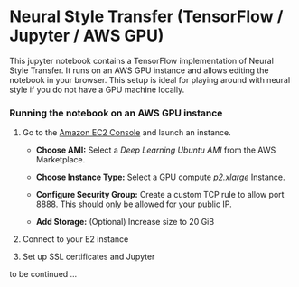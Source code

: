 # Neural Style Transfer  (TensorFlow / Jupyter / AWS GPU) 

This jupyter notebook contains a TensorFlow implementation of Neural Style Transfer. It runs on an AWS GPU instance and allows editing the notebook in your browser. This setup is ideal for playing around with neural style if you do not have a GPU machine locally. 

### Running the notebook on an AWS GPU instance

1. Go to the [Amazon EC2 Console](https://console.aws.amazon.com/ec2/v2/) and launch an instance.

   * **Choose AMI:** Select a *Deep Learning Ubuntu AMI* from the AWS Marketplace.
   
   * **Choose Instance Type:** Select a GPU compute *p2.xlarge* Instance.
      
   * **Configure Security Group:** Create a custom TCP rule to allow port 8888. This should only be allowed for your public IP. 
   
   * **Add Storage:** (Optional) Increase size to 20 GiB
   
2. Connect to your E2 instance
3. Set up SSL certificates and Jupyter

to be continued ...
